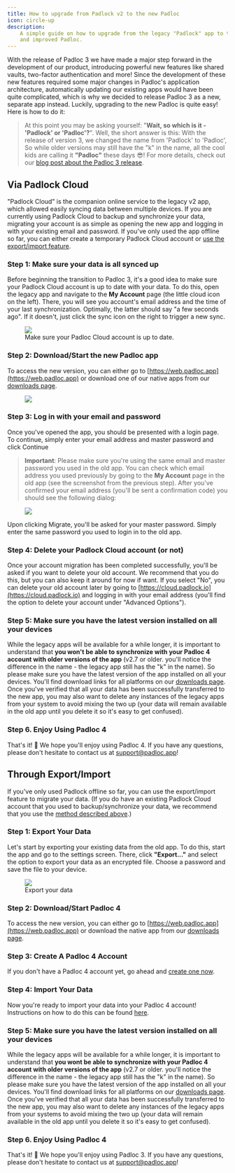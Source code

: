 ```yaml
---
title: How to upgrade from Padlock v2 to the new Padloc
icon: circle-up
description:
    A simple guide on how to upgrade from the legacy "Padlock" app to the new
    and improved Padloc.
---
```


With the release of Padloc 3 we have made a major step forward in the
development of our product, introducing powerful new features like shared
vaults, two-factor authentication and more! Since the development of these new
features required some major changes in Padloc's application architecture,
automatically updating our existing apps would have been quite complicated,
which is why we decided to release Padloc 3 as a new, separate app instead.
Luckily, upgrading to the new Padloc is quite easy! Here is how to do it:

> At this point you may be asking yourself: "**Wait, so which is it - 'Padlock'
> or 'Padloc'?**". Well, the short answer is this: With the release of version
> 3, we changed the name from 'Padlock' to 'Padloc', So while older versions may
> still have the "k" in the name, all the cool kids are calling it **"Padloc"**
> these days 😎! For more details, check out our
> [blog post about the Padloc 3 release]({{metadata.blogUrl}}/padloc-3-is-here.md).

## Via Padlock Cloud

"Padlock Cloud" is the companion online service to the legacy v2 app, which
allowed easily syncing data between multiple devices. If you are currently using
Padlock Cloud to backup and synchronize your data, migrating your account is as
simple as opening the new app and logging in with your existing email and
password. If you've only used the app offline so far, you can either create a
temporary Padlock Cloud account or
[use the export/import feature](#through-exportimport).

### Step 1: Make sure your data is all synced up

Before beginning the transition to Padloc 3, it's a good idea to make sure your
Padlock Cloud account is up to date with your data. To do this, open the legacy
app and navigate to the **My Account** page (the little cloud icon on the left).
There, you will see you account's email address and the time of your last
synchronization. Optimally, the latter should say "a few seconds ago". If it
doesn't, just click the sync icon on the right to trigger a new sync.

<figure>
    <img src="cloud-step1.png">
    <figcaption>Make sure your Padloc Cloud account is up to date.</figcaption>
</figure>

### Step 2: Download/Start the new Padloc app

To access the new version, you can either go to
[https://web.padloc.app](https://web.padloc.app) or download one of our native
apps from our [downloads page](/downloads/).

<figure>
    <img src="cloud-step2.png">
</figure>

### Step 3: Log in with your email and password

Once you've opened the app, you should be presented with a login page. To
continue, simply enter your email address and master password and click
<span class="button">Continue <i class="chevron-right"></i></span>

> **<i class="exclamation-circle"></i> Important**: Please make sure you're
> using the same email and master password you used in the old app. You can
> check which email address you used previously by going to the **My Account**
> page in the old app (see the screenshot from the previous step). After you've
> confirmed your email address (you'll be sent a confirmation code) you should
> see the following dialog:

<figure>
    <img src="cloud-step3.png">
</figure>

Upon clicking <span class="button blue highlighted">Migrate</span>, you'll be
asked for your master password. Simply enter the same password you used to login
in to the old app.

### Step 4: Delete your Padlock Cloud account (or not)

Once your account migration has been completed successfully, you'll be asked if
you want to delete your old account. We recommend that you do this, but you can
also keep it around for now if want. If you select "No", you can delete your old
account later by going to [https://cloud.padlock.io](https://cloud.padlock.io)
and logging in with your email address (you'll find the option to delete your
account under "Advanced Options").

### Step 5: Make sure you have the latest version installed on all your devices

While the legacy apps will be available for a while longer, it is important to
understand that **you won't be able to synchronize with your Padloc 4 account
with older versions of the app** (v2.7 or older. you'll notice the difference in
the name - the legacy app still has the "k" in the name). So please make sure
you have the latest version of the app installed on all your devices. You'll
find download links for all platforms on our [downloads page](/downloads/). Once
you've verified that all your data has been successfully transferred to the new
app, you may also want to delete any instances of the legacy apps from your
system to avoid mixing the two up (your data will remain available in the old
app until you delete it so it's easy to get confused).

### Step 6. Enjoy Using Padloc 4

That's it! 🎉 We hope you'll enjoy using Padloc 4. If you have any questions,
please don't hesitate to contact us at
[support@padloc.app](mailto:support@padloc.app)!

## Through Export/Import

If you've only used Padlock offline so far, you can use the export/import
feature to migrate your data. (If you do have an existing Padlock Cloud account
that you used to backup/synchronize your data, we recommend that you use the
[method described above](#via-padlock-cloud).)

### Step 1: Export Your Data

Let's start by exporting your existing data from the old app. To do this, start
the app and go to the settings screen. There, click **"Export..."** and select
the option to export your data as an encrypted file. Choose a password and save
the file to your device.

<figure>
    <img src="export-legacy.png">
    <figcaption>Export your data</figcaption>
</figure>

### Step 2: Download/Start Padloc 4

To access the new version, you can either go to
[https://web.padloc.app](https://web.padloc.app) or download the native app from
our [downloads page](/downloads/).

### Step 3: Create A Padloc 4 Account

If you don't have a Padloc 4 account yet, go ahead and
[create one now](../../manual/create_account).

### Step 4: Import Your Data

Now you're ready to import your data into your Padloc 4 account! Instructions on
how to do this can be found [here](../../manual/settings/#importing-data).

### Step 5: Make sure you have the latest version installed on all your devices

While the legacy apps will be available for a while longer, it is important to
understand that **you wont be able to synchronize with your Padloc 4 account
with older versions of the app** (v2.7 or older. you'll notice the difference in
the name - the legacy app still has the "k" in the name). So please make sure
you have the latest version of the app installed on all your devices. You'll
find download links for all platforms on our [downloads page](/downloads/). Once
you've verified that all your data has been successfully transferred to the new
app, you may also want to delete any instances of the legacy apps from your
systems to avoid mixing the two up (your data will remain available in the old
app until you delete it so it's easy to get confused).

### Step 6. Enjoy Using Padloc 4

That's it! 🎉 We hope you'll enjoy using Padloc 3. If you have any questions,
please don't hesitate to contact us at
[support@padloc.app](mailto:support@padloc.app)!
